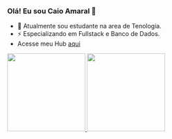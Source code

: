 ### Olá! Eu sou Caio Amaral 👋

- 🔭 Atualmente sou estudante na area de Tenologia. 
- ⚡ Especializando em Fullstack e Banco de Dados.
- Acesse meu Hub [aqui](https://hub-one-ecru.vercel.app/)
  
<div>
  <a href="https://github.com/caioamaral-io">
    <img height="180cm" src="https://github-readme-stats.vercel.app/api?username=caioamaral-io&show_icons=true&theme=tokyonight&include_all_commits=true&count_private=true&hide_border=true"/>
    <img height="180cm" src="https://github-readme-stats.vercel.app/api/top-langs/?username=caioamaral-io&layout=compact&langs_count=16&theme=tokyonight&hide_border=true"/>
  </a>
</div>


##

